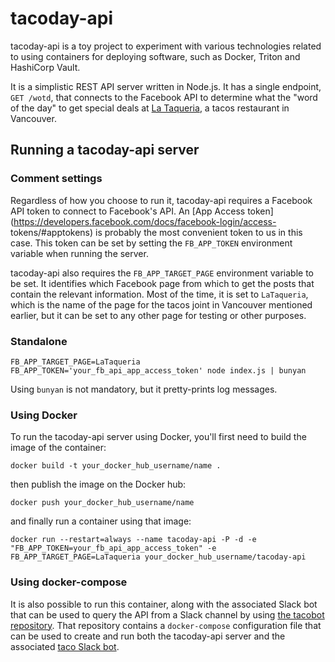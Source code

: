 # tacoday-api

tacoday-api is a toy project to experiment with various technologies related
to using containers for deploying software, such as Docker, Triton and
HashiCorp Vault.

It is a simplistic REST API server written in Node.js. It has a single
endpoint, `GET /wotd`, that connects to the Facebook API to determine what the
"word of the day" to get special deals at [La
Taqueria](facebook.com/LaTaqueria), a tacos restaurant in Vancouver.

## Running a tacoday-api server

### Comment settings

Regardless of how you choose to run it, tacoday-api requires a Facebook API
token to connect to Facebook's API. An [App Access
token](https://developers.facebook.com/docs/facebook-login/access-
tokens/#apptokens) is probably the most convenient token to us in this case.
This token can be set by setting the `FB_APP_TOKEN` environment variable when
running the server.

tacoday-api also requires the `FB_APP_TARGET_PAGE` environment variable to be
set. It identifies which Facebook page from which to get the posts that
contain the relevant information. Most of the time, it is set to `LaTaqueria`,
which is the name of the page for the tacos joint in Vancouver mentioned
earlier, but it can be set to any other page for testing or other purposes.

### Standalone

```
FB_APP_TARGET_PAGE=LaTaqueria FB_APP_TOKEN='your_fb_api_app_access_token' node index.js | bunyan
```

Using `bunyan` is not mandatory, but it pretty-prints log messages.

### Using Docker

To run the tacoday-api server using Docker, you'll first need to build the image of the container:
```
docker build -t your_docker_hub_username/name .
```
then publish the image on the Docker hub:
```
docker push your_docker_hub_username/name
```
and finally run a container using that image:
```
docker run --restart=always --name tacoday-api -P -d -e "FB_APP_TOKEN=your_fb_api_app_access_token" -e FB_APP_TARGET_PAGE=LaTaqueria your_docker_hub_username/tacoday-api
```

### Using docker-compose

It is also possible to run this container, along with the associated Slack bot
that can be used to query the API from a Slack channel by using [the tacobot
repository](https://github.com/misterdjules/tacobot). That repository contains
a `docker-compose` configuration file that can be used to create and run both
the tacoday-api server and the associated [taco Slack
bot](https://github.com/misterdjules/taco-slackbot).
